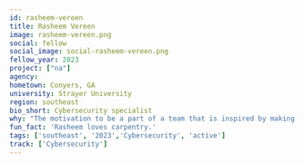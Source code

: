 ```yaml
---
id: rasheem-vereen
title: Rasheem Vereen
image: rasheem-vereen.png
social: fellow
social_image: social-rasheem-vereen.png
fellow_year: 2023
project: ["na"]
agency: 
hometown: Conyers, GA 
university: Strayer University
region: southeast
bio_short: Cybersecurity specialist
why: "The motivation to be a part of a team that is inspired by making a difference."
fun_fact: 'Rasheem loves carpentry.'
tags: ['southeast', '2023','Cybersecurity', 'active']
track: ['Cybersecurity']
---
```

